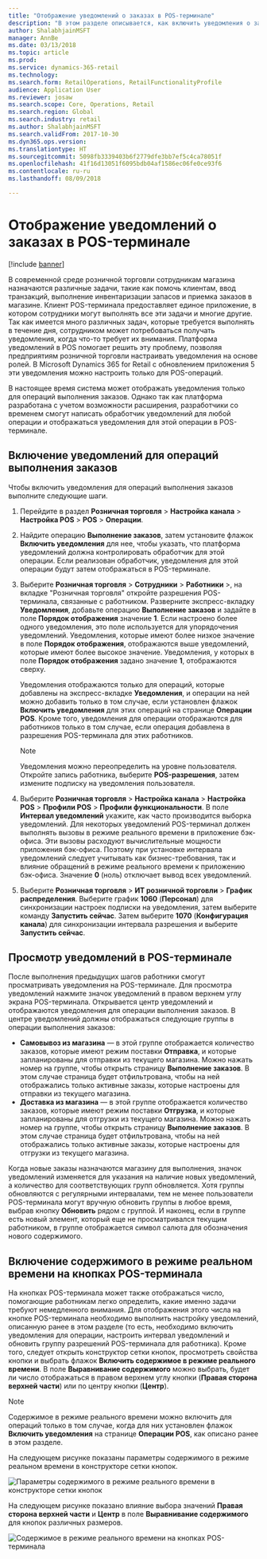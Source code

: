 ```yaml
---
title: "Отображение уведомлений о заказах в POS-терминале"
description: "В этом разделе описывается, как включить уведомления о заказах в POS-терминале и платформе уведомлений. В конечном итоге разработчики смогут расширить эти уведомления на другие операции, кроме операций выполнения заказа."
author: ShalabhjainMSFT
manager: AnnBe
ms.date: 03/13/2018
ms.topic: article
ms.prod: 
ms.service: dynamics-365-retail
ms.technology: 
ms.search.form: RetailOperations, RetailFunctionalityProfile
audience: Application User
ms.reviewer: josaw
ms.search.scope: Core, Operations, Retail
ms.search.region: Global
ms.search.industry: retail
ms.author: ShalabhjainMSFT
ms.search.validFrom: 2017-10-30
ms.dyn365.ops.version: 
ms.translationtype: HT
ms.sourcegitcommit: 5098fb3339403b6f2779dfe3bb7ef5c4ca78051f
ms.openlocfilehash: 41f16d13051f6095bdb04af1586ec06fe0ce93f6
ms.contentlocale: ru-ru
ms.lasthandoff: 08/09/2018

---
```


# <a name="show-order-notifications-in-the-point-of-sale-pos"></a>Отображение уведомлений о заказах в POS-терминале

[!include [banner](includes/banner.md)]

В современной среде розничной торговли сотрудникам магазина назначаются различные задачи, такие как помочь клиентам, ввод транзакций, выполнение инвентаризации запасов и приемка заказов в магазине. Клиент POS-терминала предоставляет единое приложение, в котором сотрудники могут выполнять все эти задачи и многие другие. Так как имеется много различных задач, которые требуется выполнять в течение дня, сотрудником может потребоваться получать уведомления, когда что-то требует их внимания. Платформа уведомлений в POS помогает решить эту проблему, позволяя предприятиям розничной торговли настраивать уведомления на основе ролей. В Microsoft Dynamics 365 for Retail с обновлением приложения 5 эти уведомления можно настроить только для POS-операций.

В настоящее время система может отображать уведомления только для операций выполнения заказов. Однако так как платформа разработана с учетом возможности расширения, разработчики со временем смогут написать обработчик уведомлений для любой операции и отображаться уведомления для этой операции в POS-терминале.

## <a name="enable-notifications-for-order-fulfillment-operations"></a>Включение уведомлений для операций выполнения заказов

Чтобы включить уведомления для операций выполнения заказов выполните следующие шаги.

1. Перейдите в раздел **Розничная торговля** &gt; **Настройка канала** &gt; **Настройка POS** &gt; **POS** &gt; **Операции**.
2. Найдите операцию **Выполнение заказов**, затем установите флажок **Включить уведомления** для нее, чтобы указать, что платформа уведомлений должна контролировать обработчик для этой операции. Если реализован обработчик, уведомления для этой операции будут затем отображаться в POS-терминале.
3. Выберите **Розничная торговля** &gt; **Сотрудники** &gt; **Работники** &gt;, на вкладке "Розничная торговля" откройте разрешения POS-терминала, связанные с работником. Разверните экспресс-вкладку **Уведомления**, добавьте операцию **Выполнение заказов** и задайте в поле **Порядок отображения** значение **1**. Если настроено более одного уведомления, это поле используется для упорядочения уведомлений. Уведомления, которые имеют более низкое значение в поле **Порядок отображения**, отображаются выше уведомлений, которые имеют более высокое значение. Уведомления, у которых в поле **Порядок отображения** задано значение **1**, отображаются сверху.

    Уведомления отображаются только для операций, которые добавлены на экспресс-вкладке **Уведомления**, и операции на ней можно добавить только в том случае, если установлен флажок **Включить уведомления** для этих операций на странице **Операции POS**. Кроме того, уведомления для операции отображаются для работников только в том случае, если операция добавлена в разрешения POS-терминала для этих работников.

    > [!NOTE]
    > Уведомления можно переопределить на уровне пользователя. Откройте запись работника, выберите **POS-разрешения**, затем измените подписку на уведомления пользователя.

4. Выберите **Розничная торговля** &gt; **Настройка канала** &gt; **Настройка POS** &gt; **Профили POS** &gt; **Профили функциональности**. В поле **Интервал уведомлений** укажите, как часто производится выборка уведомлений. Для некоторых уведомлений POS-терминал должен выполнять вызовы в режиме реального времени в приложение бэк-офиса. Эти вызовы расходуют вычислительные мощности приложения бэк-офиса. Поэтому при установке интервала уведомлений следует учитывать как бизнес-требования, так и влияние обращений в режиме реального времени к приложению бэк-офиса. Значение **0** (ноль) отключает вывод всех уведомлений.
5. Выберите **Розничная торговля** &gt; **ИТ розничной торговли** &gt; **График распределения**. Выберите график **1060** (**Персонал**) для синхронизации настроек подписки на уведомления, затем выберите команду **Запустить сейчас**. Затем выберите **1070** (**Конфигурация канала**) для синхронизации интервала разрешения и выберите **Запустить сейчас**.

## <a name="view-notifications-in-the-pos"></a>Просмотр уведомлений в POS-терминале

После выполнения предыдущих шагов работники смогут просматривать уведомления на POS-терминале. Для просмотра уведомлений нажмите значок уведомлений в правом верхнем углу экрана POS-терминала. Открывается центр уведомлений и отображаются уведомления для операции выполнения заказов. В центре уведомлений должны отображаться следующие группы в операции выполнения заказов:

- **Самовывоз из магазина** — в этой группе отображается количество заказов, которые имеют режим поставки **Отправка**, и которые запланированы для отправки из текущего магазина. Можно нажать номер на группе, чтобы открыть страницу **Выполнение заказов**. В этом случае страница будет отфильтрована, чтобы на ней отображались только активные заказы, которые настроены для отправки из текущего магазина.
- **Доставка из магазина** — в этой группе отображается количество заказов, которые имеют режим поставки **Отгрузка**, и которые запланированы для отгрузки из текущего магазина. Можно нажать номер на группе, чтобы открыть страницу **Выполнение заказов**. В этом случае страница будет отфильтрована, чтобы на ней отображались только активные заказы, которые настроены для отгрузки из текущего магазина.

Когда новые заказы назначаются магазину для выполнения, значок уведомлений изменяется для указания на наличие новых уведомлений, а количество для соответствующих групп обновляется. Хотя группы обновляются с регулярными интервалами, тем не менее пользователи POS-терминала могут вручную обновить группы в любое время, выбрав кнопку **Обновить** рядом с группой. И наконец, если в группе есть новый элемент, который еще не просматривался текущим работником, в группе отображается символ салюта для обозначения нового содержимого.

## <a name="enable-live-content-on-pos-buttons"></a>Включение содержимого в режиме реальном времени на кнопках POS-терминала

На кнопках POS-терминала может также отображаться число, помогающие работникам легко определить, какие именно задачи требуют немедленного внимания. Для отображения этого числа на кнопке POS-терминала необходимо выполнить настройку уведомлений, описанную ранее в этом разделе (то есть, необходимо включить уведомления для операции, настроить интервал уведомлений и обновить группу разрешений POS-терминала для работника). Кроме того, следует открыть конструктор сетки кнопок, просмотреть свойства кнопки и выбрать флажок **Включить содержимое в режиме реального времени**. В поле **Выравнивание содержимого** можно выбрать, будет ли число отображаться в правом верхнем углу кнопки (**Правая сторона верхней части**) или по центру кнопки (**Центр**).

> [!NOTE]
> Содержимое в режиме реального времени можно включить для операций только в том случае, когда для них установлен флажок **Включить уведомления** на странице **Операции POS**, как описано ранее в этом разделе.

На следующем рисунке показаны параметры содержимого в режиме реальном времени в конструкторе сетки кнопок.

![Параметры содержимого в режиме реального времени в конструкторе сетки кнопок](./media/ButtonGridDesigner.png "Параметры содержимого в режиме реального времени в конструкторе сетки кнопок")

На следующем рисунке показано влияние выбора значений **Правая сторона верхней части** и **Центр** в поле **Выравнивание содержимого** для кнопок различных размеров.

![Содержимое в режиме реального времени на кнопках POS-терминала](./media/ButtonsWithLiveContent.png "Содержимое в режиме реального времени на кнопках POS-терминала")

